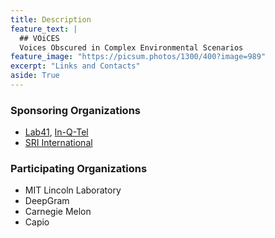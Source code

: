 ```yaml
---
title: Description
feature_text: |
  ## VOiCES
  Voices Obscured in Complex Environmental Scenarios
feature_image: "https://picsum.photos/1300/400?image=989"
excerpt: "Links and Contacts"
aside: True
---
```


### Sponsoring Organizations
- [Lab41](http://lab41.org), [In-Q-Tel](http://iqt.org)
- [SRI International](http://sri.com)

### Participating Organizations
- MIT Lincoln Laboratory
- DeepGram
- Carnegie Melon
- Capio


